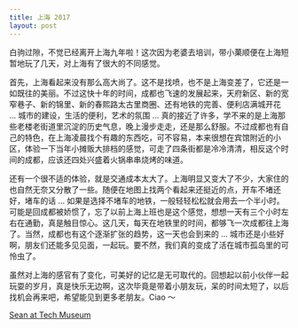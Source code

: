 ```yaml
---
title: 上海 2017
layout: post
---
```


白驹过隙，不觉已经离开上海九年啦！这次因为老婆去培训，带小菓顺便在上海短暂地玩了几天，对上海有了很大的不同感觉。

首先，上海看起来没有那么高大尚了。这不是找喷，也不是上海变差了，它还是一如既往的美丽。不过这快十年的时间，成都也飞速的发展起来，天府新区、新的宽窄巷子、新的锦里、新的春熙路太古里商圈、还有地铁的完善、便利店满城开花 ... 城市的建设，生活的便利，艺术的氛围 ... 真的接近了许多，学不来的是上海那些老楼老街道里沉淀的历史气息，晚上漫步走走，还是那么舒服。不过成都也有自己的特色，在上海凌晨找个有趣的东西吃，可不容易，本来很想在宾馆附近的小区，体验一下当年小摊贩大排档的感觉，可走了四条街都是冷冷清清，相反这个时间的成都，应该还四处兴盛着火锅串串烧烤的味道。

还有一个很不适的体验，就是交通成本太大了。上海明显又变大了不少，大家住的也自然无奈又分散了一些。随便在地图上找两个看起来还挺近的点，开车不堵还好，堵车的话 ... 如果是选择不堵车的地铁，一般轻轻松松就会用去一个半小时。可能是回成都被娇惯了，忘了以前上海上班也是这个感觉，想想一天有三个小时左右在通勤，真是触目惊心。这几天，每天在地铁里的时间，都够飞一次成都往上海了。当然，成都也有这个逐渐扩张的趋势，这一天也会到来的 ... 城市还是小些好啊，朋友们还能多见见面，一起玩。要不然，我们真的变成了活在城市孤岛里的可怜虫了。

虽然对上海的感官有了变化，可美好的记忆是无可取代的。回想起以前小伙伴一起玩耍的岁月，真是快乐无边啊，这次毕竟是带着小朋友玩，呆的时间太短了，以后找机会再来吧，希望能见到更多老朋友。Ciao ～

[Sean at Tech Museum](http://villim.github.io/img/2017/sean-at-tech-museum.jpg)